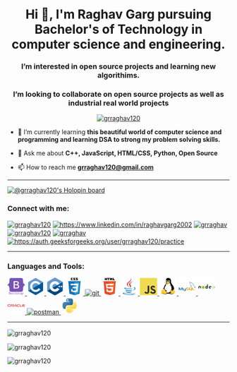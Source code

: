 <h1 align="center">Hi 👋, I'm Raghav Garg pursuing Bachelor's of Technology in computer science and engineering.</h1>
<h3 align="center"> I’m interested in open source projects and learning new algorithims.</h3>
<h3 align="center"> I’m looking to collaborate on open source projects as well as industrial real world projects</h3>
<p></p>
<p align="center"> <a href="https://github.com/ryo-ma/github-profile-trophy"><img src="https://github-profile-trophy.vercel.app/?username=grraghav120" alt="grraghav120" /></a> </p>

- 🌱 I’m currently learning **this beautiful world of computer science and programming and learning DSA to strong my problem solving skills.**

- 💬 Ask me about **C++, JavaScript, HTML/CSS, Python, Open Source**

- 📫 How to reach me **grraghav120@gmail.com**
<hr>

[![@grraghav120's Holopin board](https://holopin.me/grraghav120)](https://holopin.io/@grraghav120)

<h3 align="left">Connect with me:</h3>
<p align="left">
<a href="https://dev.to/grraghav120" target="blank"><img align="center" src="https://raw.githubusercontent.com/rahuldkjain/github-profile-readme-generator/master/src/images/icons/Social/devto.svg" alt="grraghav120" height="30" width="40" /></a>
<a href="https://linkedin.com/in/raghavgarg2002" target="blank"><img align="center" src="https://raw.githubusercontent.com/rahuldkjain/github-profile-readme-generator/master/src/images/icons/Social/linked-in-alt.svg" alt="https://www.linkedin.com/in/raghavgarg2002" height="30" width="40" /></a>
<a href="https://www.codechef.com/users/grraghav" target="blank"><img align="center" src="https://cdn.jsdelivr.net/npm/simple-icons@3.1.0/icons/codechef.svg" alt="grraghav" height="30" width="40" /></a>
<a href="https://www.hackerrank.com/grraghav120" target="blank"><img align="center" src="https://raw.githubusercontent.com/rahuldkjain/github-profile-readme-generator/master/src/images/icons/Social/hackerrank.svg" alt="grraghav120" height="30" width="40" /></a>
<a href="https://www.leetcode.com/grraghav" target="blank"><img align="center" src="https://raw.githubusercontent.com/rahuldkjain/github-profile-readme-generator/master/src/images/icons/Social/leet-code.svg" alt="grraghav" height="30" width="40" /></a>
<a href="https://auth.geeksforgeeks.org/user/grraghav120" target="blank"><img align="center" src="https://raw.githubusercontent.com/rahuldkjain/github-profile-readme-generator/master/src/images/icons/Social/geeks-for-geeks.svg" alt="https://auth.geeksforgeeks.org/user/grraghav120/practice" height="30" width="40" /></a>
</p>
<hr>
<h3 align="left">Languages and Tools:</h3>
<p align="left"> <a href="https://getbootstrap.com" target="_blank" rel="noreferrer"> <img src="https://raw.githubusercontent.com/devicons/devicon/master/icons/bootstrap/bootstrap-plain-wordmark.svg" alt="bootstrap" width="40" height="40"/> </a> <a href="https://www.cprogramming.com/" target="_blank" rel="noreferrer"> <img src="https://raw.githubusercontent.com/devicons/devicon/master/icons/c/c-original.svg" alt="c" width="40" height="40"/> </a> <a href="https://www.w3schools.com/cpp/" target="_blank" rel="noreferrer"> <img src="https://raw.githubusercontent.com/devicons/devicon/master/icons/cplusplus/cplusplus-original.svg" alt="cplusplus" width="40" height="40"/> </a> <a href="https://www.w3schools.com/css/" target="_blank" rel="noreferrer"> <img src="https://raw.githubusercontent.com/devicons/devicon/master/icons/css3/css3-original-wordmark.svg" alt="css3" width="40" height="40"/> </a> <a href="https://git-scm.com/" target="_blank" rel="noreferrer"> <img src="https://www.vectorlogo.zone/logos/git-scm/git-scm-icon.svg" alt="git" width="40" height="40"/> </a> <a href="https://www.w3.org/html/" target="_blank" rel="noreferrer"> <img src="https://raw.githubusercontent.com/devicons/devicon/master/icons/html5/html5-original-wordmark.svg" alt="html5" width="40" height="40"/> </a> <a href="https://www.java.com" target="_blank" rel="noreferrer"> <img src="https://raw.githubusercontent.com/devicons/devicon/master/icons/java/java-original.svg" alt="java" width="40" height="40"/> </a> <a href="https://developer.mozilla.org/en-US/docs/Web/JavaScript" target="_blank" rel="noreferrer"> <img src="https://raw.githubusercontent.com/devicons/devicon/master/icons/javascript/javascript-original.svg" alt="javascript" width="40" height="40"/> </a> <a href="https://www.linux.org/" target="_blank" rel="noreferrer"> <img src="https://raw.githubusercontent.com/devicons/devicon/master/icons/linux/linux-original.svg" alt="linux" width="40" height="40"/> </a> <a href="https://www.mysql.com/" target="_blank" rel="noreferrer"> <img src="https://raw.githubusercontent.com/devicons/devicon/master/icons/mysql/mysql-original-wordmark.svg" alt="mysql" width="40" height="40"/> </a> <a href="https://nodejs.org" target="_blank" rel="noreferrer"> <img src="https://raw.githubusercontent.com/devicons/devicon/master/icons/nodejs/nodejs-original-wordmark.svg" alt="nodejs" width="40" height="40"/> </a> <a href="https://www.oracle.com/" target="_blank" rel="noreferrer"> <img src="https://raw.githubusercontent.com/devicons/devicon/master/icons/oracle/oracle-original.svg" alt="oracle" width="40" height="40"/> </a> <a href="https://postman.com" target="_blank" rel="noreferrer"> <img src="https://www.vectorlogo.zone/logos/getpostman/getpostman-icon.svg" alt="postman" width="40" height="40"/> </a> <a href="https://www.python.org" target="_blank" rel="noreferrer"> <img src="https://raw.githubusercontent.com/devicons/devicon/master/icons/python/python-original.svg" alt="python" width="40" height="40"/> </a> </p>
<hr>

<p><img align="center" src="https://github-readme-stats.vercel.app/api?username=grraghav120&show_icons=true&locale=en" alt="grraghav120" /></p>
<p><img align="center" src="https://github-readme-streak-stats.herokuapp.com/?user=grraghav120&" alt="grraghav120" /></p>
<p><img align="left" src="https://github-readme-stats.vercel.app/api/top-langs?username=grraghav120&show_icons=true&locale=en&layout=compact" alt="grraghav120" /></p>
<!-- [![@grraghav120's Holopin board](https://holopin.me/grraghav120)](https://holopin.io/@grraghav120) -->



<!---
grraghav120/grraghav120 is a ✨ special ✨ repository because its `README.md` (this file) appears on your GitHub profile.
You can click the Preview link to take a look at your changes.
--->
